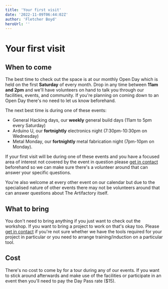 ```yaml
---
title: 'Your first visit'
date: '2022-11-09T06:44:02Z'
author: 'Fletcher Boyd'
heroUrl: ''
---
```


# Your first visit

## When to come

The best time to check out the space is at our monthly Open Day which is held on the first **Saturday** of every month. Drop in any time between **11am and 2pm** and we'll have volunteers on hand to talk you through our facilities, events, and community. If you're planning on coming down to an Open Day there's no need to let us know beforehand.

The next best time is during one of these events:

* General Hacking days, our **weekly** general build days (11am to 5pm every Saturday)
* Arduino U, our **fortnightly** electronics night (7:30pm-10:30pm on Wednesday)
* Metal Monday, our **fortnightly** metal fabrication night (7pm-10pm on Monday).

If your first visit will be during one of these events and you have a focused area of interest not covered by the event in question please [get in contact](mailto:info@artifactory.org.au) beforehand so we can make sure there's a volunteer around that can answer your specific questions.

You're also welcome at every other event on our calendar but due to the specialised nature of other events there may not be volunteers around that can answer questions about The Artifactory itself.

## What to bring

You don't need to bring anything if you just want to check out the workshop. If you want to bring a project to work on that's okay too. Please [get in contact](mailto:info@artifactory.org.au) if you're not sure whether we have the tools required for your project in particular or you need to arrange training/induction on a particular tool.

## Cost

There's no cost to come by for a tour during any of our events. If you want to stick around afterwards and make use of the facilities or participate in an event then you'll need to pay the Day Pass rate ($15).